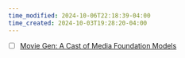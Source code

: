 ```yaml
---
time_modified: 2024-10-06T22:18:39-04:00
time_created: 2024-10-03T19:28:20-04:00
---
```


- [ ] [Movie Gen: A Cast of Media Foundation Models](https://ai.meta.com/static-resource/movie-gen-research-paper)

